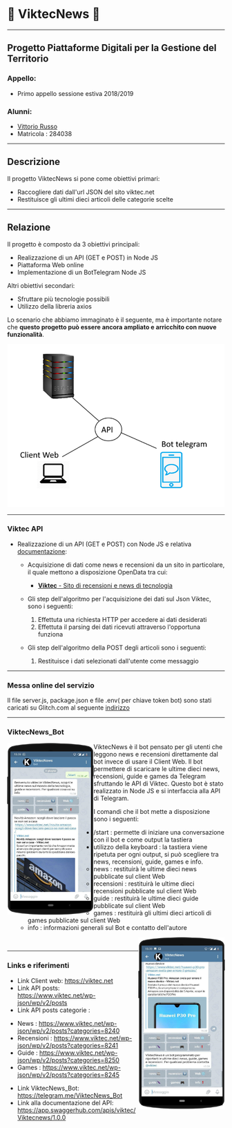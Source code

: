 # 📰 ViktecNews 📰 #
-----------------------------------------------------

## Progetto Piattaforme Digitali per la Gestione del Territorio ##

### Appello: ###
* Primo appello sessione estiva 2018/2019

### Alunni: ###
* [Vittorio Russo](https://github.com/viktec)
* Matricola : 284038


-----------------------------------------------------

## Descrizione ##

Il progetto ViktecNews si pone come obiettivi primari:
* Raccogliere dati dall'url JSON del sito viktec.net
* Restituisce gli ultimi dieci articoli delle categorie scelte

-----------------------------------------------------

## Relazione ##

Il progetto è composto da 3 obiettivi principali:
 * Realizzazione di un API (GET e POST) in Node JS
 * Piattaforma Web online 
 * Implementazione di un BotTelegram Node JS
 
Altri obiettivi secondari:
 * Sfruttare più tecnologie possibili
 * Utilizzo della libreria axios

Lo scenario che abbiamo immaginato è il seguente, ma è importante notare che **questo progetto può essere ancora ampliato e arricchito con nuove funzionalità**.

<img src="immagini/schema.png"/>

-----------------------------------------------------

### Viktec API ###
* Realizzazione di un API (GET e POST) con Node JS e relativa [documentazione](https://app.swaggerhub.com/apis/viktec/Viktecnews/1.0.0#/):
   * Acquisizione di dati come news e recensioni da un sito in particolare, il quale mettono a disposizione OpenData tra cui:
     * [**Viktec** - Sito di recensioni e news di tecnologia](https://viktec.net/)


   * Gli step dell'algoritmo per l'acquisizione dei dati sul Json Viktec, sono i seguenti:
     1. Effettuta una richiesta HTTP per accedere ai dati desiderati
     2. Effettuta il parsing dei dati ricevuti attraverso l'opportuna funziona
     

   * Gli step dell'algoritmo della POST degli articoli sono i seguenti:
      1. Restituisce i dati selezionati dall'utente come messaggio
       
-----------------------------------------------------
### Messa online del servizio ###

Il file server.js, package.json e file .env( per chiave token bot) sono stati caricati su Glitch.com al seguente [indirizzo](https://glitch.com/edit/#!/viktecnews) 


-----------------------------------------------------


### ViktecNews_Bot ###
<div>
<img src="immagini/viktecnews-start.png" width="200px" align="left"/>

ViktecNews è il bot pensato per gli utenti che leggono news e recensioni direttamente dal bot invece di usare il Client Web.
Il bot permettere di scaricare le ultime dieci news, recensioni, guide e games da Telegram sfruttando le API di Viktec.
Questo bot è stato realizzato in Node JS e si interfaccia alla API di Telegram.

I comandi che il bot mette a disposizione sono i seguenti:

  *  /start : permette di iniziare una conversazione con il bot e come output la tastiera
  * utilizzo della keyboard : la tastiera viene ripetuta per ogni output, si può scegliere tra news, recensioni, guide, games e info. 
      * news : restituirà le ultime dieci news pubblicate sul client Web
      * recensioni : restituirà le ultime dieci recensioni pubblicate sul client Web
      * guide : restituirà le ultime dieci guide pubblicate sul client Web
      * games : restituirà gli ultimi dieci articoli di games pubblicate sul client Web
      * info : informazioni generali sul Bot e contatto dell'autore  <div> 
<img src="immagini/viktecnews-info.png" width="200px" align="right"/>
  
 
</div><br>

-----------------------------------------------------

### Links e riferimenti ###

 * Link Client web: https://viktec.net
 * Link API posts: https://www.viktec.net/wp-json/wp/v2/posts
 * Link API  posts categorie :
 - News : https://www.viktec.net/wp-json/wp/v2/posts?categories=8240
 - Recensioni : https://www.viktec.net/wp-json/wp/v2/posts?categories=8241
 - Guide : https://www.viktec.net/wp-json/wp/v2/posts?categories=8250
 - Games : https://www.viktec.net/wp-json/wp/v2/posts?categories=8245
 
 * Link ViktecNews_Bot: https://telegram.me/ViktecNews_Bot
 * Link alla documentazione del API: https://app.swaggerhub.com/apis/viktec/Viktecnews/1.0.0